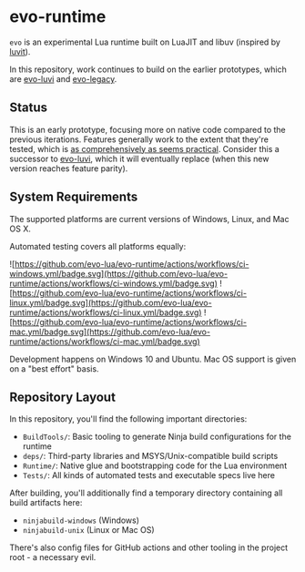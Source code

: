 # evo-runtime

``evo`` is an experimental Lua runtime built on LuaJIT and libuv (inspired by [luvit](https://github.com/luvit/luvit)).

In this repository, work continues to build on the earlier prototypes, which are [evo-luvi](https://github.com/evo-lua/evo-luvi) and [evo-legacy](https://github.com/evo-lua/evo-legacy).

## Status

This is an early prototype, focusing more on native code compared to the previous iterations. Features generally work to the extent that they're tested, which is [as comprehensively as seems practical](https://blog.izs.me/2022/11/technical-debt-is-a-choice/).
Consider this a successor to [evo-luvi](https://github.com/evo-lua/evo-luvi), which it will eventually replace (when this new version reaches feature parity).

## System Requirements

The supported platforms are current versions of Windows, Linux, and Mac OS X.

Automated testing covers all platforms equally:

![https://github.com/evo-lua/evo-runtime/actions/workflows/ci-windows.yml/badge.svg](https://github.com/evo-lua/evo-runtime/actions/workflows/ci-windows.yml/badge.svg)
![https://github.com/evo-lua/evo-runtime/actions/workflows/ci-linux.yml/badge.svg](https://github.com/evo-lua/evo-runtime/actions/workflows/ci-linux.yml/badge.svg)
![https://github.com/evo-lua/evo-runtime/actions/workflows/ci-mac.yml/badge.svg](https://github.com/evo-lua/evo-runtime/actions/workflows/ci-mac.yml/badge.svg)

Development happens on Windows 10 and Ubuntu. Mac OS support is given on a "best effort" basis.

## Repository Layout

In this repository, you'll find the following important directories:

* ``BuildTools/``: Basic tooling to generate Ninja build configurations for the runtime
* ``deps/``: Third-party libraries and MSYS/Unix-compatible build scripts
* ``Runtime/``: Native glue and bootstrapping code for the Lua environment
* ``Tests/``: All kinds of automated tests and executable specs live here

After building, you'll additionally find a temporary directory containing all build artifacts here:

* ``ninjabuild-windows`` (Windows)
* ``ninjabuild-unix`` (Linux or Mac OS)

There's also config files for GitHub actions and other tooling in the project root - a necessary evil.
